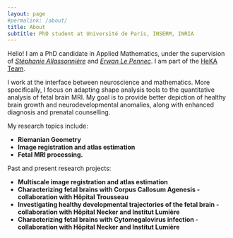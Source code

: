 ```yaml
---
layout: page
#permalink: /about/
title: About
subtitle: PhD student at Université de Paris, INSERM, INRIA 
---
```


Hello! I am a PhD candidate in Applied Mathematics, under the supervision of *[Stéphanie Allassonnière](https://sites.google.com/site/stephanieallassonniere/)* and *[Erwan Le Pennec](http://www.cmap.polytechnique.fr/~lepennec/fr/)*. I am part of the [HeKA Team](https://team.inria.fr/heka/).

I work at the interface between neuroscience and mathematics. More specifically, I focus on adapting shape analysis tools to the quantitative analysis of fetal brain MRI. My goal is to provide better depiction of healthy brain growth and neurodevelopmental anomalies, along with enhanced diagnosis and prenatal counselling.

My research topics include:

- **Riemanian Geometry**
- **Image registration and atlas estimation**
- **Fetal MRI processing.**

Past and present research projects:
- **Multiscale image registration and atlas estimation**
- **Characterizing fetal brains with Corpus Callosum Agenesis - collaboration with Hôpital Trousseau**
- **Investigating healthy developmental trajectories of the fetal brain - collaboration with Hôpital Necker and Institut Lumière**
- **Characterizing fetal brains with Cytomegalovirus infection - collaboration with Hôpital Necker and Institut Lumière**
